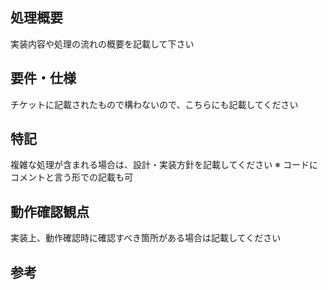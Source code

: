 ## 処理概要
実装内容や処理の流れの概要を記載して下さい
## 要件・仕様
チケットに記載されたもので構わないので、こちらにも記載してください
## 特記
複雑な処理が含まれる場合は、設計・実装方針を記載してください
※ コードにコメントと言う形での記載も可
## 動作確認観点
実装上、動作確認時に確認すべき箇所がある場合は記載してください
## 参考